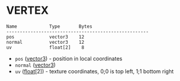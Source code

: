 # VERTEX

    Name            Type       Bytes
    -----------------------------------------------------
    pos             vector3    12  
    normal          vector3    12    
    uv              float[2]    8

- `pos` ([vector3](types.md#vector3)) - position in local coordinates
- `normal` ([vector3](types.md#vector3))
- `uv` ([float](types.md)[2]) - texture coordinates, 0;0 is top left, 1;1 bottom right